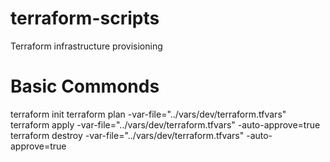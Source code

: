 # terraform-scripts
Terraform infrastructure provisioning

# Basic Commonds
terraform init
terraform plan -var-file="../vars/dev/terraform.tfvars"
terraform apply -var-file="../vars/dev/terraform.tfvars" -auto-approve=true
terraform destroy -var-file="../vars/dev/terraform.tfvars" -auto-approve=true

